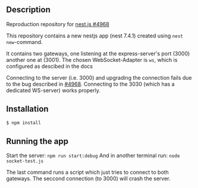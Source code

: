 ## Description
 Reproduction repository for [nest.js #4968](https://github.com/nestjs/nest/issues/4968)

This repository contains a new nestjs app (nest 7.4.1) created using `nest new`-command.

It contains two gateways, one listening at the express-server's port (3000) another one at (3001). The chosen WebSocket-Adapter is `ws`, which is configured as descibed in the docs 

Connecting to the server (i.e. 3000) and upgrading the connection fails due to the bug described in [#4968](https://github.com/nestjs/nest/issues/4968).
Connecting to the 3030 (which has a dedicated WS-server) works properly.

## Installation

```bash
$ npm install
```

## Running the app

Start the server: `npm run start:debug`
And in another terminal run: `node socket-test.js`

The last command runs a script which just tries to connect to both gateways. The seccond connection (to 3000) will crash the server.
